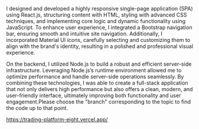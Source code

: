 I designed and developed a highly responsive single-page application (SPA) using React.js, structuring content with HTML, styling with advanced CSS techniques, and implementing core logic and dynamic functionality using JavaScript. To enhance user experience, I integrated a Bootstrap navigation bar, ensuring smooth and intuitive site navigation. Additionally, I incorporated Material UI icons, carefully selecting and customizing them to align with the brand's identity, resulting in a polished and professional visual experience.

On the backend, I utilized Node.js to build a robust and efficient server-side infrastructure. Leveraging Node.js’s runtime environment allowed me to optimize performance and handle server-side operations seamlessly. By combining these technologies, I was able to create a full-stack application that not only delivers high performance but also offers a clean, modern, and user-friendly interface, ultimately improving both functionality and user engagement.Please choose the "branch" corresponding to the topic to find the code up to that point.

https://trading-platform-eight.vercel.app/
